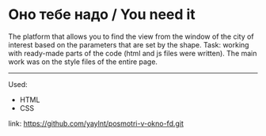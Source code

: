 # Оно тебе надо / You need it
The platform that allows you to find the view from the window of the city of interest based on the parameters that are set by the shape.
Task: working with ready-made parts of the code (html and js files were written). The main work was on the style files of the entire page.

------
Used:
- HTML
- CSS

link: https://github.com/yaylnt/posmotri-v-okno-fd.git